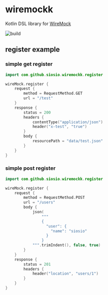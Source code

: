 # wiremockk
Kotlin DSL library for [WireMock](https://github.com/wiremock/wiremock)

![build](https://github.com/siosio/wiremockk/actions/workflows/build.yml/badge.svg)

## register example
### simple get register
```kotlin
import com.github.siosio.wiremockk.register

wireMock.register {
    request {
        method = RequestMethod.GET
        url = "/test"
    }
    response {
        status = 200
        headers {
            contentType("application/json")
            header("x-test", "true")
        }
        body {
            resourcePath = "data/test.json"
        }
    }
}
```

### simple post register
```kotlin
import com.github.siosio.wiremockk.register

wireMock.register {
    request {
        method = RequestMethod.POST
        url = "/users"
        body {
            json(
                """
                {
                  "user": {
                    "name": "siosio"
                  }
                }
            """.trimIndent(), false, true)
        }
    }
    response {
        status = 201
        headers {
            header("location", "users/1")
        }
    }
}
```
